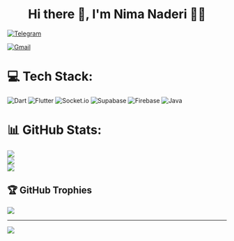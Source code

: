 <!-- Hey there! I'm Nima.

![Focus](https://img.shields.io/badge/Focus-Frontend-brightgreen)

<a href="https://t.me/nima_n_i" target="_blank"><img src="https://img.shields.io/badge/-Telegram-2CA5E0?style=flat&labelColor=2CA5E0&logo=telegram&logoColor=white" alt="Telegram"></a>



<a href = "mailto: nima.er.84@gmail.com"><img src="https://img.shields.io/badge/Gmail-D14836?style=flat&logo=gmail&logoColor=white" alt="Gmail"></a>

<h3> 👨🏻‍💻 &nbsp;About Me </h3>

- 🤔 Exploring new technologies and developing Web solutions and quick hacks.
- 💼 Open To Work At This Time.
- 🌱 Learning about ![WASM](https://img.shields.io/badge/-Bootstrap-563D7C?style=flat&logo=bootstrap&logoColor=white). -->

<!-- <h3> 🛠 &nbsp;Tech Stack</h3> -->

<!-- - :paintbrush:	
  ![HTML](https://img.shields.io/badge/-HTML-E34F26?style=flat&logo=html5&logoColor=white)
  ![CSS](https://img.shields.io/badge/-CSS-1572B6?style=flat&logo=css3&logoColor=white)
  ![SASS](https://img.shields.io/badge/-SASS-CC6699?style=flat&logo=sass&logoColor=white)
  ![TailwindCSS](https://img.shields.io/badge/-Tailwind_CSS-38B2AC?style=flat&logo=tailwindCss&logoColor=white)
  ![MaterialUI](https://img.shields.io/badge/-Material_UI-0081CB?style=flat&logo=mui&logoColor=white)
  ![StyledComponents](https://img.shields.io/badge/-Styled_Components-DB7093?style=flat&logo=styledcomponents&logoColor=white)
- 💻
  ![Javascript](https://img.shields.io/badge/-Javascript-F7DF1E?style=flat&logo=javascript&logoColor=black)
  ![TypeScript](https://img.shields.io/badge/-TypeScript-007ACC?style=flat&logo=typeScript&logoColor=white)
  ![ReactJS](https://img.shields.io/badge/-React_JS-20232A?style=flat&logo=react&logoColor=61DAFB)
  ![ReactRouter](https://img.shields.io/badge/-React_Router-CA4245?style=flat&logo=reactrouter&logoColor=white)
  ![ReactQuery](https://img.shields.io/badge/-React_Query-042035?style=flat&logo=reactquery&logoColor=white)
  ![Redux](https://img.shields.io/badge/-Redux_Thunk_Saga-593D88?style=flat&logo=redux&logoColor=white)
- ⚙️
  ![Git](https://img.shields.io/badge/-Git-333333?style=flat&logo=git)
  ![GitHub](https://img.shields.io/badge/-GitHub-333333?style=flat&logo=github)
- 🔧
  ![VSCode](https://img.shields.io/badge/-VSCode-333333?style=flat&logo=visualstudiocode&logoColor=277dff)

<img src="https://github-readme-stats.vercel.app/api?username=NimaNaderi&theme=nord&show_icons=true" />
 -->
<h1 align='center'> Hi there 👋, I'm Nima Naderi  👨‍💻</h1>

<a href="https://t.me/nima_n_i" target="_blank"><img src="https://img.shields.io/badge/-Telegram-2CA5E0?style=flat&labelColor=2CA5E0&logo=telegram&logoColor=white" alt="Telegram"></a>





<a href = "mailto: nima.er.84@gmail.com"><img src="https://img.shields.io/badge/Gmail-D14836?style=flat&logo=gmail&logoColor=white" alt="Gmail"></a>

# 💻 Tech Stack:
![Dart](https://img.shields.io/badge/dart-%230175C2.svg?style=flat&logo=dart&logoColor=white) ![Flutter](https://img.shields.io/badge/Flutter-%2302569B.svg?style=flat&logo=Flutter&logoColor=white) ![Socket.io](https://img.shields.io/badge/Socket.io-black?style=flat&logo=socket.io&badgeColor=010101) 	![Supabase](https://img.shields.io/badge/Supabase-3ECF8E?style=flat&logo=supabase&logoColor=white) ![Firebase](https://img.shields.io/badge/firebase-%23039BE5.svg?style=flat&logo=firebase) ![Java](https://img.shields.io/badge/java-%23ED8B00.svg?style=flat&logo=java&logoColor=white)
# 📊 GitHub Stats:
![](https://github-readme-stats.vercel.app/api?username=NimaNaderi&theme=tokyonight&hide_border=false&include_all_commits=false&count_private=false)<br/>
![](https://github-readme-streak-stats.herokuapp.com/?user=NimaNaderi&theme=tokyonight&hide_border=false)<br/>
![](https://github-readme-stats.vercel.app/api/top-langs/?username=NimaNaderi&theme=tokyonight&hide_border=false&include_all_commits=false&count_private=false&layout=compact)

## 🏆 GitHub Trophies
![](https://github-profile-trophy.vercel.app/?username=NimaNaderi&theme=algolia&no-frame=false&no-bg=true&margin-w=4)

---
[![](https://visitcount.itsvg.in/api?id=NimaNaderi&icon=0&color=0)](https://visitcount.itsvg.in)

<!-- Proudly created with GPRM ( https://gprm.itsvg.in ) -->
